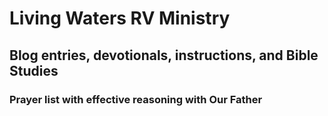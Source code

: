 # Living Waters RV Ministry

## Blog entries, devotionals, instructions, and Bible Studies
### Prayer list with effective reasoning with Our Father

